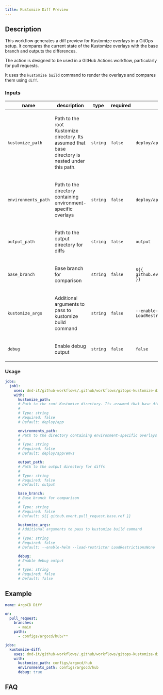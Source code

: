 ```yaml
---
title: Kustomize Diff Preview
---
```


## Description

This workflow generates a diff preview for Kustomize overlays in a GitOps setup. It compares the current state of the Kustomize overlays with the base branch and outputs the differences.

The action is designed to be used in a GitHub Actions workflow, particularly for pull requests.

It uses the `kustomize build` command to render the overlays and compares them using `diff`.

<!-- action-docs-inputs source=".github/workflows/gitops-kustomize-diff.yaml" -->
### Inputs

| name | description | type | required | default |
| --- | --- | --- | --- | --- |
| `kustomize_path` | <p>Path to the root Kustomize directory. Its assumed that base directory is nested under this path.</p> | `string` | `false` | `deploy/app` |
| `environments_path` | <p>Path to the directory containing environment-specific overlays</p> | `string` | `false` | `deploy/app/envs` |
| `output_path` | <p>Path to the output directory for diffs</p> | `string` | `false` | `output` |
| `base_branch` | <p>Base branch for comparison</p> | `string` | `false` | `${{ github.event.pull_request.base.ref }}` |
| `kustomize_args` | <p>Additional arguments to pass to kustomize build command</p> | `string` | `false` | `--enable-helm --load-restrictor LoadRestrictionsNone` |
| `debug` | <p>Enable debug output</p> | `string` | `false` | `false` |
<!-- action-docs-inputs source=".github/workflows/gitops-kustomize-diff.yaml" -->

<!-- action-docs-outputs source=".github/workflows/gitops-kustomize-diff.yaml" -->

<!-- action-docs-outputs source=".github/workflows/gitops-kustomize-diff.yaml" -->

<!-- action-docs-usage source=".github/workflows/gitops-kustomize-diff.yaml" project="dnd-it/github-workflows/.github/workflows/gitops-kustomize-diff.yaml" version="v2" -->
### Usage

```yaml
jobs:
  job1:
    uses: dnd-it/github-workflows/.github/workflows/gitops-kustomize-diff.yaml@v2
    with:
      kustomize_path:
      # Path to the root Kustomize directory. Its assumed that base directory is nested under this path.
      #
      # Type: string
      # Required: false
      # Default: deploy/app

      environments_path:
      # Path to the directory containing environment-specific overlays
      #
      # Type: string
      # Required: false
      # Default: deploy/app/envs

      output_path:
      # Path to the output directory for diffs
      #
      # Type: string
      # Required: false
      # Default: output

      base_branch:
      # Base branch for comparison
      #
      # Type: string
      # Required: false
      # Default: ${{ github.event.pull_request.base.ref }}

      kustomize_args:
      # Additional arguments to pass to kustomize build command
      #
      # Type: string
      # Required: false
      # Default: --enable-helm --load-restrictor LoadRestrictionsNone

      debug:
      # Enable debug output
      #
      # Type: string
      # Required: false
      # Default: false
```
<!-- action-docs-usage source=".github/workflows/gitops-kustomize-diff.yaml" project="dnd-it/github-workflows/.github/workflows/gitops-kustomize-diff.yaml" version="v2" -->

## Example

```yaml
name: ArgoCD Diff

on:
  pull_request:
    branches:
      - main
    paths:
      - configs/argocd/hub/**

jobs:
  kustomize-diff:
    uses: dnd-it/github-workflows/.github/workflows/gitops-kustomize-diff.yaml@v2
    with:
      kustomize_path: configs/argocd/hub
      environments_path: configs/argocd/hub
      debug: true
```

## FAQ
